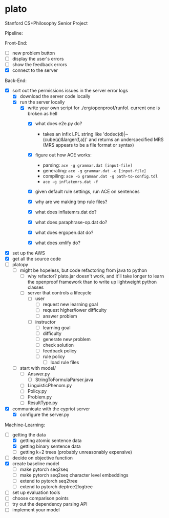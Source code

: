 # plato

Stanford CS+Philosophy Senior Project

Pipeline:

Front-End:
- [ ] new problem button
- [ ] display the user's errors
- [ ] show the feedback errors
- [x] connect to the server

Back-End:
- [x] sort out the permissions issues in the server error logs
  - [x] download the server code locally
  - [x] run the server locally
    - [x] write your own script for ./erg/openproof/runfol. current one is broken as hell
      - [x] what does e2e.py do?
        - takes an infix LPL string like 'dodec(d)|~(cube(a)&larger(f,a))' and returns an underspecified MRS (MRS appears to be a file format or syntax)
      - [x] figure out how ACE works:
        - parsing: ```ace -g grammar.dat [input-file]```
        - generating: ```ace -g grammar.dat -e [input-file]```
        - compiling: ```ace -G grammar.dat -g path-to-config.tdl```
        - ```ace -g inflatemrs.dat -f ```

      - [x] given default rule settings, run ACE on sentences
      - [x] why are we making tmp rule files?
      - [x] what does inflatemrs.dat do?
      - [x] what does paraphrase-op.dat do?
      - [x] what does ergopen.dat do?
      - [x] what does xmlify do?
- [x] set up the AWS
- [x] get all the source code
- [ ] platopy
  - [ ] might be hopeless, but code refactoring from java to python
    - [ ] why refactor? plato.jar doesn't work, and it'll take longer to learn the openproof framework than to write up lightweight python classes
    - [ ] server that controls a lifecycle
      - [ ] user
        - [ ] request new learning goal
        - [ ] request higher/lower difficulty
        - [ ] answer problem
      - [ ] instructor
        - [ ] learning goal
        - [ ] difficulty
        - [ ] generate new problem
        - [ ] check solution
        - [ ] feedback policy
        - [ ] rule policy
          - [ ] load rule files
  - [ ] start with model/
    - [ ] Answer.py
      - [ ] StringToFormulaParser.java
    - [ ] LinguisticPhenom.py
    - [ ] Policy.py
    - [ ] Problem.py
    - [ ] ResultType.py
- [x] communicate with the cypriot server
  - [x] configure the server.py

Machine-Learning:
- [ ] getting the data
  - [x] getting atomic sentence data
  - [x] getting binary sentence data
  - [ ] getting k=2 trees (probably unreasonably expensive)
- [ ] decide on objective function
- [x] create baseline model
  - [ ] make pytorch seq2seq
  - [ ] make pytorch seq2seq character level embeddings
  - [ ] extend to pytorch seq2tree
  - [ ] extend to pytorch deptree2logtree
- [ ] set up evaluation tools
- [ ] choose comparison points
- [ ] try out the dependency parsing API
- [ ] implement your model
